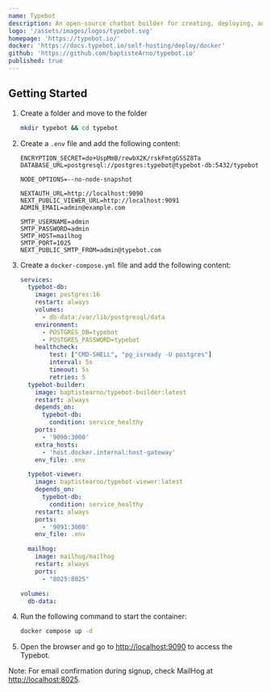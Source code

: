 ```yaml
---
name: Typebot
description: An open-source chatbot builder for creating, deploying, and managing conversational apps
logo: '/assets/images/logos/typebot.svg'
homepage: 'https://typebot.io/'
docker: 'https://docs.typebot.io/self-hosting/deploy/docker'
github: 'https://github.com/baptisteArno/typebot.io'
published: true
---
```


## Getting Started

1. Create a folder and move to the folder
    ```bash
    mkdir typebot && cd typebot
    ```
2. Create a `.env` file and add the following content:
    ```
    ENCRYPTION_SECRET=do+UspMmB/rewbX2K/rskFmtgGSSZ8Ta
    DATABASE_URL=postgresql://postgres:typebot@typebot-db:5432/typebot

    NODE_OPTIONS=--no-node-snapshot

    NEXTAUTH_URL=http://localhost:9090
    NEXT_PUBLIC_VIEWER_URL=http://localhost:9091
    ADMIN_EMAIL=admin@example.com

    SMTP_USERNAME=admin
    SMTP_PASSWORD=admin
    SMTP_HOST=mailhog
    SMTP_PORT=1025
    NEXT_PUBLIC_SMTP_FROM=admin@typebot.com
    ```
2. Create a `docker-compose.yml` file and add the following content:
    ```yaml
    services:
      typebot-db:
        image: postgres:16
        restart: always
        volumes:
          - db-data:/var/lib/postgresql/data
        environment:
          - POSTGRES_DB=typebot
          - POSTGRES_PASSWORD=typebot
        healthcheck:
            test: ["CMD-SHELL", "pg_isready -U postgres"]
            interval: 5s
            timeout: 5s
            retries: 5
      typebot-builder:
        image: baptistearno/typebot-builder:latest
        restart: always
        depends_on:
          typebot-db:
            condition: service_healthy
        ports:
          - '9090:3000'
        extra_hosts:
          - 'host.docker.internal:host-gateway'
        env_file: .env

      typebot-viewer:
        image: baptistearno/typebot-viewer:latest
        depends_on:
          typebot-db:
            condition: service_healthy
        restart: always
        ports:
          - '9091:3000'
        env_file: .env

      mailhog:
        image: mailhog/mailhog
        restart: always
        ports:
          - "8025:8025"

    volumes:
      db-data:
    ```
3. Run the following command to start the container:
    ```bash
    docker compose up -d
    ```
4. Open the browser and go to [http://localhost:9090](http://localhost:9090) to access the Typebot.

Note: For email confirmation during signup, check MailHog at [http://localhost:8025](http://localhost:8025).
